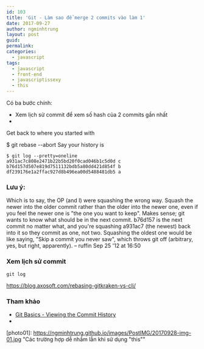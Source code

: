 ```yaml
---
id: 103
title: 'Git - Làm sao để merge 2 commits vào làm 1'
date: 2017-09-27
author: ngminhtrung
layout: post
guid: 
permalink: 
categories:
  - javascript
tags:
  - javascript
  - front-end
  - javascriptissexy
  - this
---
```


Có ba bước chính:
- Xem lịch sử commit để xem số hash của 2 commits gần nhất
- 


Get back to where you started with

$ git rebase --abort
Say your history is
```
$ git log --pretty=oneline
a931ac7c808e2471b22b5bd20f0cad046b1c5d0d c
b76d157d507e819d7511132bdb5a80dd421d854f b
df239176e1a2ffac927d8b496ea00d5488481db5 a
```

### Lưu ý:

Which is to say, the OP (and I) were squashing the wrong way. Squash the newer into the older commit rather than the older into the newer one, even if you feel the newer one is "the one you want to keep". Makes sense; git wants to know what should be in the next commit. b76d157 is the next commit no matter what, and you're squashing a931ac7 (the newest) back into it so they commit as one, not two. Squashing the oldest one would be like saying, "Skip a commit you never saw", which throws git off (arbitrary, yes, but right, apparently). – ruffin Sep 25 '12 at 16:50 

### Xem lịch sử commit

```
git log
```

https://blog.axosoft.com/rebasing-gitkraken-vs-cli/


### Tham khảo

- [Git Basics - Viewing the Commit History](https://git-scm.com/book/en/v2/Git-Basics-Viewing-the-Commit-History)
- 

[photo01]: https://ngminhtrung.github.io/images/PostIMG/20170928-img-01.jpg "Các trường hợp dễ nhầm lẫn khi sử dụng "this""

